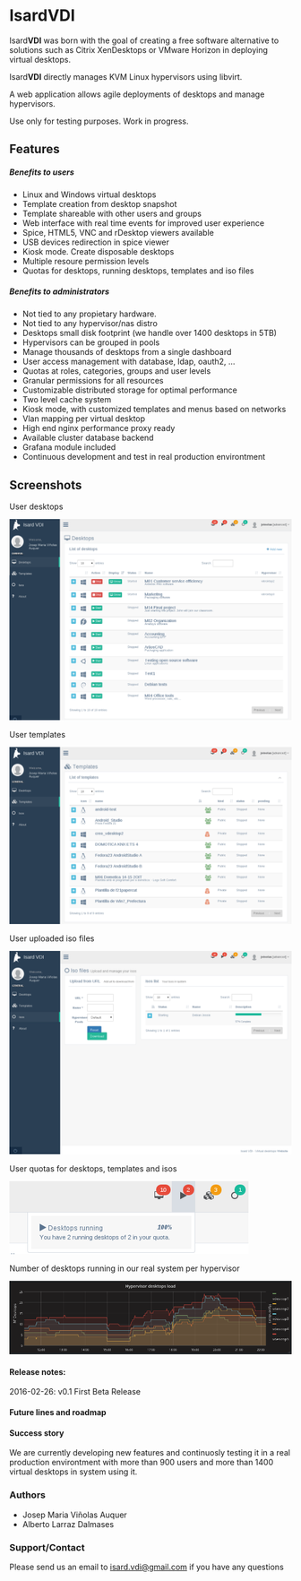 # Isard**VDI**
Isard**VDI** was born with the goal of creating a free software alternative to solutions such as Citrix XenDesktops or VMware Horizon in deploying virtual desktops.

Isard**VDI** directly manages KVM Linux hypervisors using libvirt.

A web application allows agile deployments of desktops and manage hypervisors.

Use only for testing purposes. Work in progress. 

## Features
##### Benefits to users
+ Linux and Windows virtual desktops
+ Template creation from desktop snapshot
+ Template shareable with other users and groups
+ Web interface with real time events for improved user experience
+ Spice, HTML5, VNC and rDesktop viewers available
+ USB devices redirection in spice viewer
+ Kiosk mode. Create disposable desktops
+ Multiple resoure permission levels
+ Quotas for desktops, running desktops, templates and iso files

##### Benefits to administrators
+ Not tied to any propietary hardware.
+ Not tied to any hypervisor/nas distro
+ Desktops small disk footprint (we handle over 1400 desktops in 5TB)
+ Hypervisors can be grouped in pools
+ Manage thousands of desktops from a single dashboard
+ User access management with database, ldap, oauth2, ...
+ Quotas at roles, categories, groups and user levels
+ Granular permissions for all resources
+ Customizable distributed storage for optimal performance
+ Two level cache system
+ Kiosk mode, with customized templates and menus based on networks
+ Vlan mapping per virtual desktop
+ High end nginx performance proxy ready
+ Available cluster database backend
+ Grafana module included
+ Continuous development and test in real production environtment

## Screenshots
User desktops

![Desktops](content/img/isard_desktops.png)

User templates

![Templates](content/img/isard_templates.png)

User uploaded iso files

![Isos](content/img/isard_isos.png)

User quotas for desktops, templates and isos

![Quotas](content/img/isard_quotas.png)

Number of desktops running in our real system per hypervisor

![Load](content/img/isard_dayload.png)


#### Release notes:

2016-02-26: v0.1 First Beta Release 

#### Future lines and roadmap


#### Success story

We are currently developing new features and continuosly testing it in a real production environtment with more than 900 users and more than 1400 virtual desktops in system using it.

### Authors
+ Josep Maria Viñolas Auquer
+ Alberto Larraz Dalmases

### Support/Contact
Please send us an email to isard.vdi@gmail.com if you have any questions 
